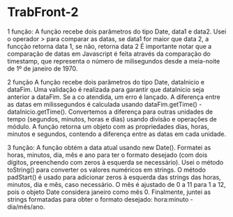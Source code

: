 # TrabFront-2
1 função: A função recebe dois parâmetros do tipo Date, data1 e data2.
Usei o operador > para comparar as datas, se data1 for maior que data 2, a funcção retorna data 1, se não, retorna data 2 
É importante notar que a comparação de datas em Javascript é feita através da comparação do timestamp,
 que representa o número de milisegundos desde a meia-noite de 1º de janeiro de 1970.

2 função A função recebe dois parâmetros do tipo Date, dataInicio e dataFim.
Uma validação é realizada para garantir que dataInicio seja anterior a dataFim. Se a co  atendida, um erro é lançado.
A diferença entre as datas em milissegundos é calculada usando dataFim.getTime() - dataInicio.getTime().
Convertemos a diferença para outras unidades de tempo (segundos, minutos, horas e dias) usando divisão e operações de módulo.
A função retorna um objeto com as propriedades dias, horas, minutos e segundos, contendo a diferença entre as datas em cada unidade.

3 função: A função obtém a data atual usando new Date().
Formatei as horas, minutos, dia, mês e ano para ter o formato desejado (com dois dígitos, preenchendo com zeros à esquerda se necessário).
Usei o método toString() para converter os valores numéricos em strings.
O método padStart() é usado para adicionar zeros à esquerda das strings das horas, minutos, dia e mês, caso necessário.
O mês é ajustado de 0 a 11 para 1 a 12, pois o objeto Date considera janeiro como mês 0.
Finalmente, juntei as strings formatadas para obter o formato desejado: hora:minuto - dia/mês/ano.
